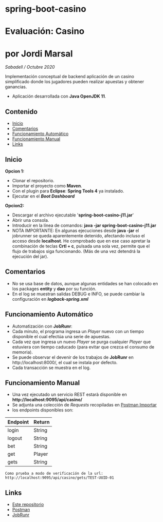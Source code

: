 # spring-boot-casino
# Evaluación: Casino
# por Jordi Marsal

*Sabadell / Octubre 2020*

Implementación conceptual de backend aplicación de un casino simplificado donde los
jugadores pueden realizar apuestas y obtener ganancias.
- Aplicación desarrollada con __Java OpenJDK 11__.


## Contenido

- [Inicio](#inicio)
- [Comentarios](#comentarios)
- [Funcionamiento Automático](#funcionamiento)
- [Funcionamiento Manual](#funcionamiento)
- [Links](#links)


## Inicio

__Opcion 1:__
- Clonar el repositorio.
- Importar el proyecto como __Maven__.
- Con el plugin para __Eclipse__: __Spring Tools 4__ ya instalado.
- Ejecutar en el __*Boot Dashboard*__

__Opcion2:__
- Descargar el archivo ejecutable '__spring-boot-casino-j11.jar__'
- Abrir una consola.
- Introducir en la línea de comandos: __java -jar spring-boot-casino-j11.jar__
- NOTA IMPORTANTE: En algunas ejecuciones desde __java -jar__ el jobrunner se queda aparentemente detenido, afectando incluso el acceso desde __localhost__. He comprobado que en ese caso apretar la combinación de teclas __Crtl + c__, pulsada una sola vez, permite que el flujo de trabajos siga funcionando. (Más de una vez detendrá la ejecución del jar).


## Comentarios

- No se usa base de datos, aunque algunas entidades se han colocado en los packages __entity__ y __dao__ por su función.
- En el log se muestran salidas DEBUG e INFO, se puede cambiar la configuración en *__logback-spring.xml__*


## Funcionamiento Automático

- Automatización con __JobRunr__: 
- Cada minuto, el programa ingresa un *Player* nuevo con un tiempo disponible el cual efectúa una serie de apuestas.
- Cada vez que ingresa un nuevo *Player* se purga cualquier *Player* que estuviera con tiempo caducado (para evitar que crezca el consumo de memoria).
- Se puede observar el devenir de los trabajos de __JobRunr__ en http://localhost:8000/, el cual se instala por defecto.
- Cada transacción se muestra en el log.


## Funcionamiento Manual

- Una vez ejecutado un servicio REST estarà disponible en __http://localhost:9095/api/casino/__
- Se adjunta una colección de *Requests* recopiladas en [Postman Importar](https://learning.postman.com/docs/getting-started/importing-and-exporting-data/)
- los endpoints disponibles son:

| Endpoint | Return |
| :--- | :--- |
| login | String |
| logout | String |
| bet | String |
| get | Player |
| gets | String |

```
Como prueba a modo de verificación de la url: http://localhost:9095/api/casino/gets/TEST-UUID-01
```

## Links 

* [Este repositorio](https://github.com/jordimarsal/spring-boot-casino)
* [Postman](https://learning.postman.com/)
* [JobRunr](https://www.jobrunr.io/en/)
